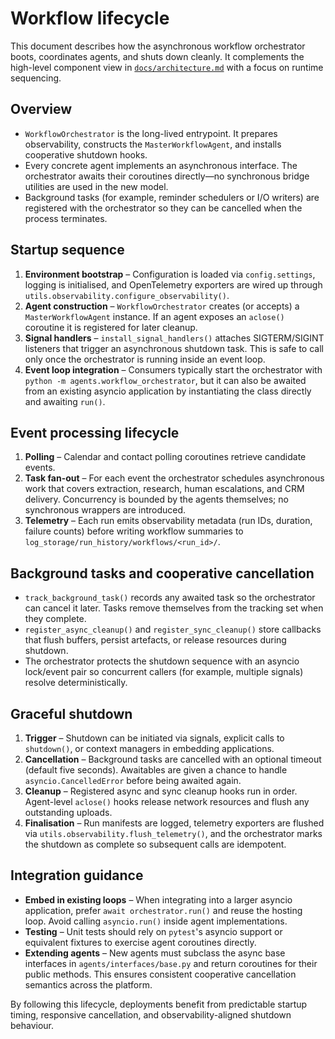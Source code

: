 # Workflow lifecycle

This document describes how the asynchronous workflow orchestrator boots, coordinates
agents, and shuts down cleanly. It complements the high-level component view in
[`docs/architecture.md`](architecture.md) with a focus on runtime sequencing.

## Overview

* `WorkflowOrchestrator` is the long-lived entrypoint. It prepares observability,
  constructs the `MasterWorkflowAgent`, and installs cooperative shutdown hooks.
* Every concrete agent implements an asynchronous interface. The orchestrator awaits
  their coroutines directly—no synchronous bridge utilities are used in the new model.
* Background tasks (for example, reminder schedulers or I/O writers) are registered
  with the orchestrator so they can be cancelled when the process terminates.

## Startup sequence

1. **Environment bootstrap** – Configuration is loaded via `config.settings`, logging
   is initialised, and OpenTelemetry exporters are wired up through
   `utils.observability.configure_observability()`.
2. **Agent construction** – `WorkflowOrchestrator` creates (or accepts) a
   `MasterWorkflowAgent` instance. If an agent exposes an `aclose()` coroutine it is
   registered for later cleanup.
3. **Signal handlers** – `install_signal_handlers()` attaches SIGTERM/SIGINT listeners
   that trigger an asynchronous shutdown task. This is safe to call only once the
   orchestrator is running inside an event loop.
4. **Event loop integration** – Consumers typically start the orchestrator with
   `python -m agents.workflow_orchestrator`, but it can also be awaited from an
   existing asyncio application by instantiating the class directly and awaiting
   `run()`.

## Event processing lifecycle

1. **Polling** – Calendar and contact polling coroutines retrieve candidate events.
2. **Task fan-out** – For each event the orchestrator schedules asynchronous work that
   covers extraction, research, human escalations, and CRM delivery. Concurrency is
   bounded by the agents themselves; no synchronous wrappers are introduced.
3. **Telemetry** – Each run emits observability metadata (run IDs, duration, failure
   counts) before writing workflow summaries to
   `log_storage/run_history/workflows/<run_id>/`.

## Background tasks and cooperative cancellation

* `track_background_task()` records any awaited task so the orchestrator can cancel it
  later. Tasks remove themselves from the tracking set when they complete.
* `register_async_cleanup()` and `register_sync_cleanup()` store callbacks that flush
  buffers, persist artefacts, or release resources during shutdown.
* The orchestrator protects the shutdown sequence with an asyncio lock/event pair so
  concurrent callers (for example, multiple signals) resolve deterministically.

## Graceful shutdown

1. **Trigger** – Shutdown can be initiated via signals, explicit calls to
   `shutdown()`, or context managers in embedding applications.
2. **Cancellation** – Background tasks are cancelled with an optional timeout (default
   five seconds). Awaitables are given a chance to handle `asyncio.CancelledError`
   before being awaited again.
3. **Cleanup** – Registered async and sync cleanup hooks run in order. Agent-level
   `aclose()` hooks release network resources and flush any outstanding uploads.
4. **Finalisation** – Run manifests are logged, telemetry exporters are flushed via
   `utils.observability.flush_telemetry()`, and the orchestrator marks the shutdown as
   complete so subsequent calls are idempotent.

## Integration guidance

* **Embed in existing loops** – When integrating into a larger asyncio application,
  prefer `await orchestrator.run()` and reuse the hosting loop. Avoid calling
  `asyncio.run()` inside agent implementations.
* **Testing** – Unit tests should rely on `pytest`'s asyncio support or equivalent
  fixtures to exercise agent coroutines directly.
* **Extending agents** – New agents must subclass the async base interfaces in
  `agents/interfaces/base.py` and return coroutines for their public methods. This
  ensures consistent cooperative cancellation semantics across the platform.

By following this lifecycle, deployments benefit from predictable startup timing,
responsive cancellation, and observability-aligned shutdown behaviour.
